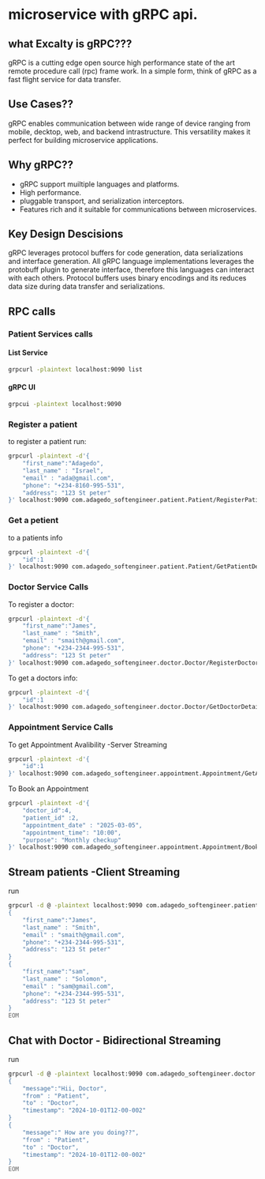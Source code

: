 # microservice with gRPC api.

## what Excalty is gRPC???

gRPC is a cutting edge open source high performance state of the art remote procedure call (rpc) frame work. 
In a simple form, think of gRPC as a fast flight service for data transfer.

## Use Cases??

gRPC enables communication between wide range of device ranging from mobile, decktop, web, and backend intrastructure. This versatility makes it perfect for building microservice applications.

## Why gRPC??

- gRPC support muiltiple languages and platforms.
- High performance.
- pluggable transport, and serialization interceptors.
- Features rich and it suitable for communications between microservices. 

## Key Design Descisions

gRPC leverages protocol buffers for code generation, data serializations and interface generation.
All gRPC language implementations leverages the protobuff plugin to generate interface, therefore this languages can interact with each others.
Protocol buffers uses binary encodings and its reduces data size during data transfer and serializations.

## RPC calls

### Patient Services calls

#### List Service 
```bash
grpcurl -plaintext localhost:9090 list
```

#### gRPC UI 
```bash
grpcui -plaintext localhost:9090
```

### Register a patient

to register a patient run:

```bash
grpcurl -plaintext -d'{
    "first_name":"Adagedo", 
    "last_name" : "Israel", 
    "email" : "ada@gmail.com",
    "phone": "+234-8160-995-531", 
    "address": "123 St peter"
}' localhost:9090 com.adagedo_softengineer.patient.Patient/RegisterPatient
```

### Get a petient
to a patients info

```bash
grpcurl -plaintext -d'{
    "id":1
}' localhost:9090 com.adagedo_softengineer.patient.Patient/GetPatientDetails
```

### Doctor Service Calls

To register a doctor:

```bash
grpcurl -plaintext -d'{
    "first_name":"James", 
    "last_name" : "Smith", 
    "email" : "smaith@gmail.com",
    "phone": "+234-2344-995-531", 
    "address": "123 St peter"
}' localhost:9090 com.adagedo_softengineer.doctor.Doctor/RegisterDoctor
```

To get a doctors info:
```bash
grpcurl -plaintext -d'{
    "id":1
}' localhost:9090 com.adagedo_softengineer.doctor.Doctor/GetDoctorDetails
```

### Appointment Service Calls

To get Appointment Avalibility -Server Streaming

```bash
grpcurl -plaintext -d'{
    "id":1
}' localhost:9090 com.adagedo_softengineer.appointment.Appointment/GetAppointmentAvalibility
```

To Book an Appointment

```bash
grpcurl -plaintext -d'{
    "doctor_id":4, 
    "patient_id" :2, 
    "appointment_date" : "2025-03-05",
    "appointment_time": "10:00", 
    "purpose": "Monthly checkup"
}' localhost:9090 com.adagedo_softengineer.appointment.Appointment/BookAppointment
```

## Stream patients -Client Streaming

run 
```bash
grpcurl -d @ -plaintext localhost:9090 com.adagedo_softengineer.patient.Patient/StreamPatients <<EOM
{
    "first_name":"James", 
    "last_name" : "Smith", 
    "email" : "smaith@gmail.com",
    "phone": "+234-2344-995-531", 
    "address": "123 St peter"
} 
{
    "first_name":"sam", 
    "last_name" : "Solomon", 
    "email" : "sam@gmail.com",
    "phone": "+234-2344-995-531", 
    "address": "123 St peter"
} 
EOM
```

## Chat with Doctor - Bidirectional Streaming

run 
```bash
grpcurl -d @ -plaintext localhost:9090 com.adagedo_softengineer.doctor.DoctorService/Chat <<EOM
{
    "message":"Hii, Doctor", 
    "from" : "Patient", 
    "to" : "Doctor", 
    "timestamp": "2024-10-01T12-00-002"
} 
{
    "message":" How are you doing??", 
    "from" : "Patient", 
    "to" : "Doctor", 
    "timestamp": "2024-10-01T12-00-002"
} 
EOM
```
